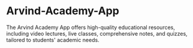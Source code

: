 # Arvind-Academy-App
The Arvind Academy App offers high-quality educational resources, including video lectures, live classes, comprehensive notes, and quizzes, tailored to students' academic needs.
